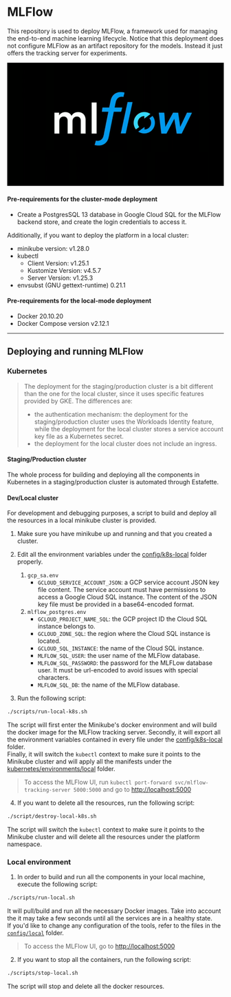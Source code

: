 # MLFlow 

This repository is used to deploy MLFlow, a framework used for managing the end-to-end machine learning lifecycle. Notice that this deployment does not configure MLFlow as an artifact repository for the models. Instead it just offers the tracking server for experiments.  

![](/rsc/MLflow-logo.png "MLFlow logo")


#### **Pre-requirements for the cluster-mode deployment**
* Create a PostgresSQL 13 database in Google Cloud SQL for the MLFlow backend store, and create the login credentials to access it.

Additionally, if you want to deploy the platform in a local cluster:  

* minikube version: v1.28.0
* kubectl
    * Client Version: v1.25.1
    * Kustomize Version: v4.5.7
    * Server Version: v1.25.3
* envsubst (GNU gettext-runtime) 0.21.1

#### **Pre-requirements for the local-mode deployment**
* Docker 20.10.20
* Docker Compose version v2.12.1

---

## Deploying and running MLFlow
### **Kubernetes**

> The deployment for the staging/production cluster is a bit different than the one for the local cluster, since it uses specific features provided by GKE. The differences are:
> - the authentication mechanism: the deployment for the staging/production cluster uses the Workloads Identity feature, while the deployment for the local cluster stores a service account key file as a Kubernetes secret.
> - the deployment for the local cluster does not include an ingress.
  

#### Staging/Production cluster
The whole process for building and deploying all the components in Kubernetes in a staging/production cluster is automated through Estafette.

#### Dev/Local cluster
For development and debugging purposes, a script to build and deploy all the resources in a local minikube cluster is provided.

1. Make sure you have minikube up and running and that you created a cluster.

2. Edit all the environment variables under the [config/k8s-local](/config/k8s-local/) folder properly.
    1. `gcp_sa.env`
        - `GCLOUD_SERVICE_ACCOUNT_JSON`: a GCP service account JSON key file content. The service account must have permissions to access a Google Cloud SQL instance. The content of the JSON key file must be provided in a base64-encoded format.
    2. `mlflow_postgres.env`
        - `GCLOUD_PROJECT_NAME_SQL`: the GCP project ID the Cloud SQL instance belongs to.
        - `GCLOUD_ZONE_SQL`: the region where the Cloud SQL instance is located.
        - `GCLOUD_SQL_INSTANCE`: the name of the Cloud SQL instance.
        - `MLFLOW_SQL_USER`: the user name of the MLFlow database.
        - `MLFLOW_SQL_PASSWORD`: the password for the MLFLow database user. It must be url-encoded to avoid issues with special characters.
        - `MLFLOW_SQL_DB`: the name of the MLFlow database.

3. Run the following script:

```sh
./scripts/run-local-k8s.sh
```  

The script will first enter the Minikube's docker environment and will build the docker image for the MLFlow tracking server.
Secondly, it will export all the environment variables contained in every file under the [config/k8s-local](/config/k8s-local/) folder.  
Finally, it will switch the `kubectl` context to make sure it points to the Minikube cluster and will apply all the manifests under the [kubernetes/environments/local](/kubernetes/environments/local/) folder.

> To access the MLFlow UI, run `kubectl port-forward svc/mlflow-tracking-server 5000:5000` and go to [http://localhost:5000](http://localhost:5000)  


4. If you want to delete all the resources, run the following script:

```sh
./script/destroy-local-k8s.sh
```

The script will switch the `kubectl` context to make sure it points to the Minikube cluster and will delete all the resources under the platform namespace.

### Local environment

1. In order to build and run all the components in your local machine, execute the following script:

```sh
./scripts/run-local.sh
```

It will pull/build and run all the necessary Docker images. Take into account the it may take a few seconds until all the services are in a healthy state.  
If you'd like to change any configuration of the tools, refer to the files in the [`config/local`](/config/local) folder.

> To access the MLFlow UI, go to [http://localhost:5000](http://localhost:5000)

2. If you want to stop all the containers, run the following script:

```sh
./scripts/stop-local.sh
```

The script will stop and delete all the docker resources.
